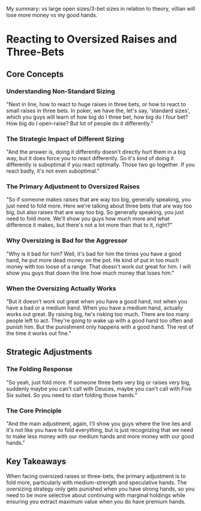 
My summary: vs large open sizes/3-bet sizes in relation to theory, villian will lose more money vs my good hands.
# Reacting to Oversized Raises and Three-Bets

## Core Concepts

### Understanding Non-Standard Sizing

"Next in line, how to react to huge raises in three bets, or how to react to small raises in three bets. In poker, we have the, let's say, 'standard sizes', which you guys will learn of how big do I three bet, how big do I four bet? How big do I open-raise? But lot of people do it differently."

### The Strategic Impact of Different Sizing

"And the answer is, doing it differently doesn't directly hurt them in a big way, but it does force you to react differently. So it's kind of doing it differently is suboptimal if you react optimally. Those two go together. If you react badly, it's not even suboptimal."

### The Primary Adjustment to Oversized Raises

"So if someone makes raises that are way too big, generally speaking, you just need to fold more. Here we're talking about three bets that are way too big, but also raises that are way too big. So generally speaking, you just need to fold more. We'll show you guys how much more and what difference it makes, but there's not a lot more than that to it, right?"

### Why Oversizing is Bad for the Aggressor

"Why is it bad for him? Well, it's bad for him the times you have a good hand, he put more dead money on the pot. He kind of put in too much money with too loose of a range. That doesn't work out great for him. I will show you guys that down the line how much money that loses him."

### When the Oversizing Actually Works

"But it doesn't work out great when you have a good hand, not when you have a bad or a medium hand. When you have a medium hand, actually works out great. By raising big, he's risking too much. There are too many people left to act. They're going to wake up with a good hand too often and punish him. But the punishment only happens with a good hand. The rest of the time it works out fine."

## Strategic Adjustments

### The Folding Response

"So yeah, just fold more. If someone three bets very big or raises very big, suddenly maybe you can't call with Deuces, maybe you can't call with Five Six suited. So you need to start folding those hands."

### The Core Principle

"And the main adjustment, again, I'll show you guys where the line lies and it's not like you have to fold everything, but is just recognizing that we need to make less money with our medium hands and more money with our good hands."

## Key Takeaways

When facing oversized raises or three-bets, the primary adjustment is to fold more, particularly with medium-strength and speculative hands. The oversizing strategy only gets punished when you have strong hands, so you need to be more selective about continuing with marginal holdings while ensuring you extract maximum value when you do have premium hands.